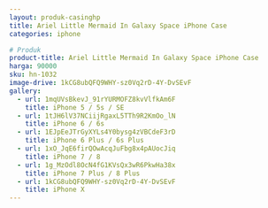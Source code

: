 ```yaml
---
layout: produk-casinghp
title: Ariel Little Mermaid In Galaxy Space iPhone Case
categories: iphone

# Produk
product-title: Ariel Little Mermaid In Galaxy Space iPhone Case
harga: 90000
sku: hn-1032
image-drive: 1kCG8ubQFQ9WHY-sz0Vq2rD-4Y-DvSEvF
gallery:
  - url: 1mqUVsBkevJ_91rYURMOFZ8kvVlfkAm6F
    title: iPhone 5 / 5s / SE
  - url: 1tJH6lV37NCiijRgaxL5TTh9R2KmOo_lN
    title: iPhone 6 / 6s
  - url: 1EJpEeJTrGyXYLs4Y0bysg4zVBCdeF3rD
    title: iPhone 6 Plus / 6s Plus
  - url: 1xO_JqE6firQOwAcqJuFbg8x4pAUocJiq
    title: iPhone 7 / 8
  - url: 1g_MzOdl8OcN4fG1KVsQx3wR6PkwHa38x
    title: iPhone 7 Plus / 8 Plus
  - url: 1kCG8ubQFQ9WHY-sz0Vq2rD-4Y-DvSEvF
    title: iPhone X
---
```

